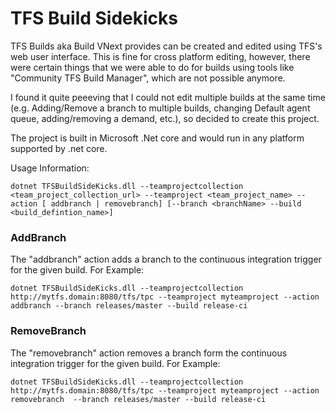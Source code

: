 # TFS Build Sidekicks

TFS Builds aka Build VNext provides can be created and edited using TFS's web user interface. This is fine for cross platform editing, however, there were certain things that we were able to do for builds using tools like "Community TFS Build Manager", which are not possible anymore. 

I found it quite peeeving that I could not edit multiple builds at the same time (e.g. Adding/Remove a branch to multiple builds, changing 
Default agent queue, adding/removing a demand, etc.), so decided to create this project.

The project is built in Microsoft .Net core and would run in any platform supported by .net core. 


Usage Information:

`dotnet TFSBuildSideKicks.dll --teamprojectcollection <team_project_collection_url> --teamproject <team_project_name> --action [ addbranch | removebranch] [--branch <branchName> --build <build_defintion_name>]`


### AddBranch
The "addbranch" action adds a branch to the  continuous integration trigger for the given build. For Example:

`dotnet TFSBuildSideKicks.dll --teamprojectcollection http://mytfs.domain:8080/tfs/tpc --teamproject myteamproject --action addbranch --branch releases/master --build release-ci`

### RemoveBranch
The "removebranch" action removes  a branch form the  continuous integration trigger for the given build. For Example:

`dotnet TFSBuildSideKicks.dll --teamprojectcollection http://mytfs.domain:8080/tfs/tpc --teamproject myteamproject --action removebranch  --branch releases/master --build release-ci`
